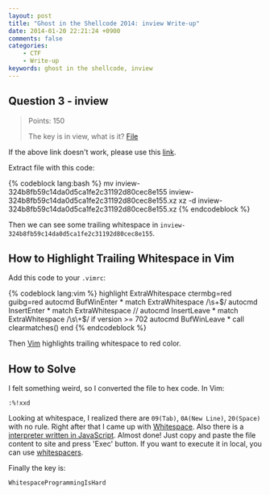 ```yaml
---
layout: post
title: "Ghost in the Shellcode 2014: inview Write-up"
date: 2014-01-20 22:21:24 +0900
comments: false
categories:
    - CTF
    - Write-up
keywords: ghost in the shellcode, inview
---
```


## Question 3 - inview

> Points: 150
>
> The key is in view, what is it? [File][]

[File]: https://2014.ghostintheshellcode.com/inview-324b8fb59c14da0d5ca1fe2c31192d80cec8e155

If the above link doesn't work, please use this [link][].

[link]: /downloads/2014/01/20/inview-324b8fb59c14da0d5ca1fe2c31192d80cec8e155

Extract file with this code:

{% codeblock lang:bash %}
mv inview-324b8fb59c14da0d5ca1fe2c31192d80cec8e155 inview-324b8fb59c14da0d5ca1fe2c31192d80cec8e155.xz
xz -d inview-324b8fb59c14da0d5ca1fe2c31192d80cec8e155.xz
{% endcodeblock %}

Then we can see some trailing whitespace in `inview-324b8fb59c14da0d5ca1fe2c31192d80cec8e155`.

## How to Highlight Trailing Whitespace in Vim

Add this code to your `.vimrc`:

{% codeblock lang:vim %}
highlight ExtraWhitespace ctermbg=red guibg=red
autocmd BufWinEnter * match ExtraWhitespace /\s\+$/
autocmd InsertEnter * match ExtraWhitespace //
autocmd InsertLeave * match ExtraWhitespace /\s\+$/
if version >= 702
  autocmd BufWinLeave * call clearmatches()
end
{% endcodeblock %}

Then [Vim] highlights trailing whitespace to red color.

[Vim]: http://www.vim.org

## How to Solve

I felt something weird, so I converted the file to hex code. In Vim:

    :%!xxd

Looking at whitespace, I realized there are `09(Tab)`, `0A(New Line)`, `20(Space)` with no rule. Right after that I came up with [Whitespace][]. Also there is a [interpreter written in JavaScript][]. Almost done! Just copy and paste the file content to site and press 'Exec' button. If you want to execute it in local, you can use [whitespacers][].

[Whitespace]: http://compsoc.dur.ac.uk/whitespace/
[interpreter written in JavaScript]: http://ws2js.luilak.net/interpreter.html
[whitespacers]: https://github.com/hostilefork/whitespacers

Finally the key is:

    WhitespaceProgrammingIsHard
